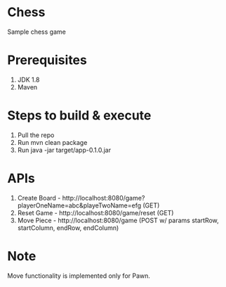 # Chess
Sample chess game

# Prerequisites
1) JDK 1.8
2) Maven

# Steps to build & execute
1) Pull the repo
2) Run mvn clean package
3) Run java -jar target/app-0.1.0.jar 

# APIs
1) Create Board - http://localhost:8080/game?playerOneName=abc&playeTwoName=efg (GET)
2) Reset Game - http://localhost:8080/game/reset (GET)
3) Move Piece - http://localhost:8080/game (POST w/ params startRow, startColumn, endRow, endColumn) 

# Note
Move functionality is implemented only for Pawn. 

